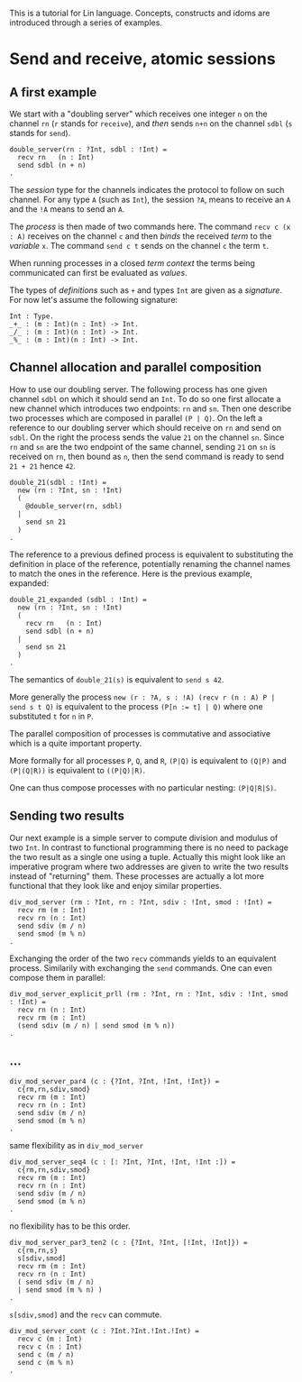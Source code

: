 This is a tutorial for Lin language. Concepts, constructs and idoms are
introduced through a series of examples.

# Send and receive, atomic sessions

## A first example

We start with a "doubling server" which receives one integer `n` on the channel
`rn` (`r` stands for `receive`), and *then* sends `n+n` on the channel `sdbl`
(`s` stands for `send`).

```
double_server(rn : ?Int, sdbl : !Int) =
  recv rn   (n : Int)
  send sdbl (n + n)
.
```

The *session* type for the channels indicates the protocol to follow on such
channel. For any type `A` (such as `Int`), the session `?A`, means to receive
an `A` and the `!A` means to send an `A`.

The *process* is then made of two commands here. The command `recv c (x : A)`
receives on the channel `c` and then _binds_ the received _term_ to the
_variable_ `x`. The command `send c t` sends on the channel `c` the term `t`.

When running processes in a closed _term context_ the terms being communicated
can first be evaluated as _values_.

The types of _definitions_ such as `+` and types `Int` are given as a
_signature_. For now let's assume the following signature:

~~~
Int : Type.
_+_ : (m : Int)(n : Int) -> Int.
_/_ : (m : Int)(n : Int) -> Int.
_%_ : (m : Int)(n : Int) -> Int.
~~~

## Channel allocation and parallel composition

How to use our doubling server. The following process has one given channel
`sdbl` on which it should send an `Int`. To do so one first allocate a new
channel which introduces two endpoints: `rn` and `sn`. Then one describe
two processes which are composed in parallel `(P | Q)`. On the left a reference
to our doubling server which should receive on `rn` and send on `sdbl`. On
the right the process sends the value `21` on the channel `sn`. Since `rn` and
`sn` are the two endpoint of the same channel, sending `21` on `sn` is received
on `rn`, then bound as `n`, then the send command is ready to send `21 + 21`
hence `42`.

~~~
double_21(sdbl : !Int) =
  new (rn : ?Int, sn : !Int)
  (
    @double_server(rn, sdbl)
  |
    send sn 21
  )
.
~~~

The reference to a previous defined process is equivalent to substituting the
definition in place of the reference, potentially renaming the channel names
to match the ones in the reference. Here is the previous example, expanded:

```
double_21_expanded (sdbl : !Int) =
  new (rn : ?Int, sn : !Int)
  (
    recv rn   (n : Int)
    send sdbl (n + n)
  |
    send sn 21
  )
.
```

The semantics of `double_21(s)` is equivalent to `send s 42`.

More generally the process
`new (r : ?A, s : !A) (recv r (n : A) P | send s t Q)`
is equivalent to the process
`(P[n := t] | Q)` where one substituted `t` for `n` in `P`.

The parallel composition of processes is commutative and associative which
is a quite important property.

More formally for all processes `P`, `Q`, and `R`,
`(P|Q)` is equivalent to `(Q|P)` and `(P|(Q|R))` is equivalent to `((P|Q)|R)`.

One can thus compose processes with no particular nesting: `(P|Q|R|S)`.

## Sending two results

Our next example is a simple server to compute division and modulus of two `Int`.
In contrast to functional programming there is no need to package the two result
as a single one using a tuple. Actually this might look like an imperative
program where two addresses are given to write the two results instead of
"returning" them. These processes are actually a lot more functional that they
look like and enjoy similar properties.

```
div_mod_server (rm : ?Int, rn : ?Int, sdiv : !Int, smod : !Int) =
  recv rm (m : Int)
  recv rn (n : Int)
  send sdiv (m / n)
  send smod (m % n)
.
```

Exchanging the order of the two `recv` commands yields to an equivalent process.
Similarily with exchanging the `send` commands. One can even compose them in
parallel:

```
div_mod_server_explicit_prll (rm : ?Int, rn : ?Int, sdiv : !Int, smod : !Int) =
  recv rn (n : Int)
  recv rm (m : Int)
  (send sdiv (m / n) | send smod (m % n))
.
```

## ...

```
div_mod_server_par4 (c : {?Int, ?Int, !Int, !Int}) =
  c{rm,rn,sdiv,smod}
  recv rm (m : Int)
  recv rn (n : Int)
  send sdiv (m / n)
  send smod (m % n)
.
```

same flexibility as in `div_mod_server`

```
div_mod_server_seq4 (c : [: ?Int, ?Int, !Int, !Int :]) =
  c{rm,rn,sdiv,smod}
  recv rm (m : Int)
  recv rn (n : Int)
  send sdiv (m / n)
  send smod (m % n)
.
```

no flexibility has to be this order.

```
div_mod_server_par3_ten2 (c : {?Int, ?Int, [!Int, !Int]}) =
  c{rm,rn,s}
  s[sdiv,smod]
  recv rm (m : Int)
  recv rn (n : Int)
  ( send sdiv (m / n)
  | send smod (m % n) )
.
```

`s[sdiv,smod]` and the `recv` can commute.

```
div_mod_server_cont (c : ?Int.?Int.!Int.!Int) =
  recv c (m : Int)
  recv c (n : Int)
  send c (m / n)
  send c (m % n)
.
```
